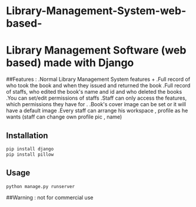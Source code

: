 # Library-Management-System-web-based-
# Library Management Software (web based) made with Django

##Features :
.Normal Library Management System features +
.Full record of who took the book and when they issued and returned the book
.Full record of staffs, who edited the book's name and id and who deleted the books
.You can set/edit permissions of staffs 
.Staff can only access the features,  which permissions they have for . 
.Book's cover image can be set or it will have a default image
.Every staff can arrange his workspace , profile as he wants (staff can change own profile pic , name)


## Installation

```bash
pip install django
pip install pillow
```

## Usage

```python
python manage.py runserver 
```


##Warning : not for commercial use
